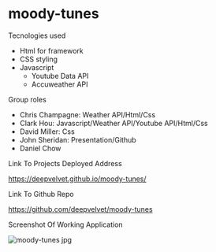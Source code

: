 # moody-tunes

Tecnologies used

  - Html for framework
  - CSS styling
  - Javascript
      * Youtube Data API
      * Accuweather API

Group roles
  - Chris Champagne: Weather API/Html/Css
  - Clark Hou: Javascript/Weather API/Youtube API/Html/Css
  - David Miller: Css
  - John Sheridan: Presentation/Github
  - Daniel Chow

Link To Projects Deployed Address

https://deepvelvet.github.io/moody-tunes/

Link To Github Repo

https://github.com/deepvelvet/moody-tunes

Screenshot Of Working Application

![moody-tunes jpg](https://user-images.githubusercontent.com/100788562/179442550-89438a69-606b-4fa1-ae88-a986ce15f5f3.jpg)

